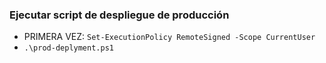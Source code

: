 ### Ejecutar script de despliegue de producción
* PRIMERA VEZ: `Set-ExecutionPolicy RemoteSigned -Scope CurrentUser`
* `.\prod-deplyment.ps1`

